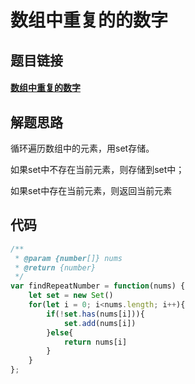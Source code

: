 # 数组中重复的的数字

## 题目链接

#### [数组中重复的数字](https://leetcode.cn/problems/shu-zu-zhong-zhong-fu-de-shu-zi-lcof/)

## 解题思路

循环遍历数组中的元素，用set存储。

如果set中不存在当前元素，则存储到set中；

如果set中存在当前元素，则返回当前元素

## 代码

```js
/**
 * @param {number[]} nums
 * @return {number}
 */
var findRepeatNumber = function(nums) {
    let set = new Set()
    for(let i = 0; i<nums.length; i++){
        if(!set.has(nums[i])){
            set.add(nums[i])
        }else{
            return nums[i]
        }
    }
};
```

